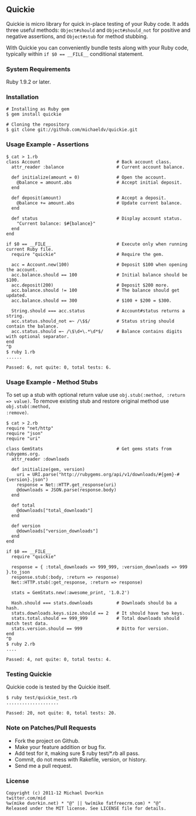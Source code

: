 ## Quickie ##
Quickie is micro library for quick in-place testing of your Ruby code. It adds three
useful methods: <code>Object#should</code> and <code>Object#should\_not</code> for
positive and negative assertions, and <code>Object#stub</code> for method stubbing.

With Quickie you can conveniently bundle tests along with your Ruby code, typically
within <code>if $0 == \_\_FILE\_\_</code> conditional statement.

### System Requirements ###
Ruby 1.9.2 or later.

### Installation ###
    # Installing as Ruby gem
    $ gem install quickie

    # Cloning the repository
    $ git clone git://github.com/michaeldv/quickie.git

### Usage Example - Assertions ###

    $ cat > 1.rb
    class Account                             # Back account class.
      attr_reader :balance                    # Current account balance.
      
      def initialize(amount = 0)              # Open the account.
        @balance = amount.abs                 # Accept initial deposit.
      end
      
      def deposit(amount)                     # Accept a deposit.
        @balance += amount.abs                # Update current balance.
      end
      
      def status                              # Display account status.
        "Current balance: $#{balance}"
      end
    end

    if $0 == __FILE__                         # Execute only when running current Ruby file.
      require "quickie"                       # Require the gem.
      
      acc = Account.new(100)                  # Deposit $100 when opening the account.
      acc.balance.should == 100               # Initial balance should be $100.
      acc.deposit(200)                        # Deposit $200 more.
      acc.balance.should != 100               # The balance should get updated.
      acc.balance.should == 300               # $100 + $200 = $300.
      
      String.should === acc.status            # Account#status returns a string.
      acc.status.should_not =~ /\$$/          # Status string should contain the balance.
      acc.status.should =~ /\$\d+\.*\d*$/     # Balance contains digits with optional separator.
    end
    ^D
    $ ruby 1.rb
    ......
    
    Passed: 6, not quite: 0, total tests: 6.

### Usage Example - Method Stubs ###

To set up a stub with optional return value use <code>obj.stub(:method, :return => value)</code>.
To remove existing stub and restore original method use <code>obj.stub(:method, :remove)</code>.

    $ cat > 2.rb
    require "net/http"
    require "json"
    require "uri"
    
    class GemStats                            # Get gems stats from rubygems.org.
      attr_reader :downloads
      
      def initialize(gem, version)
        uri = URI.parse("http://rubygems.org/api/v1/downloads/#{gem}-#{version}.json")
        response = Net::HTTP.get_response(uri)
        @downloads = JSON.parse(response.body)
      end
      
      def total
        @downloads["total_downloads"]
      end
      
      def version
        @downloads["version_downloads"]
      end
    end
    
    if $0 == __FILE__
      require "quickie"

      response = { :total_downloads => 999_999, :version_downloads => 999 }.to_json
      response.stub(:body, :return => response)
      Net::HTTP.stub(:get_response, :return => response)
      
      stats = GemStats.new(:awesome_print, '1.0.2')
      
      Hash.should === stats.downloads         # Downloads should ba a hash.
      stats.downloads.keys.size.should == 2   # It should have two keys.
      stats.total.should == 999_999           # Total downloads should match test data.
      stats.version.should == 999             # Ditto for version.
    end
    ^D
    $ ruby 2.rb 
    ....
        
    Passed: 4, not quite: 0, total tests: 4.

### Testing Quickie ###
Quickie code is tested by the Quickie itself.

    $ ruby test/quickie_test.rb
    ....................
    
    Passed: 20, not quite: 0, total tests: 20.

### Note on Patches/Pull Requests ###
* Fork the project on Github.
* Make your feature addition or bug fix.
* Add test for it, making sure $ ruby test/*.rb all pass.
* Commit, do not mess with Rakefile, version, or history.
* Send me a pull request.

### License ###

    Copyright (c) 2011-12 Michael Dvorkin
    twitter.com/mid
    %w(mike dvorkin.net) * "@" || %w(mike fatfreecrm.com) * "@"
    Released under the MIT license. See LICENSE file for details.
